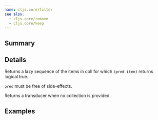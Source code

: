 ```yaml
---
name: cljs.core/filter
see also:
  - cljs.core/remove
  - cljs.core/keep
---
```


## Summary

## Details

Returns a lazy sequence of the items in coll for which `(pred item)` returns logical true.

`pred` must be free of side-effects.

Returns a transducer when no collection is provided.

## Examples
